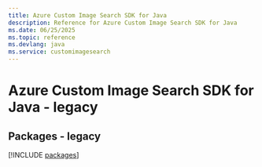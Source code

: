 ```yaml
---
title: Azure Custom Image Search SDK for Java
description: Reference for Azure Custom Image Search SDK for Java
ms.date: 06/25/2025
ms.topic: reference
ms.devlang: java
ms.service: customimagesearch
---
```

# Azure Custom Image Search SDK for Java - legacy
## Packages - legacy
[!INCLUDE [packages](custom-image-search-index.md)]